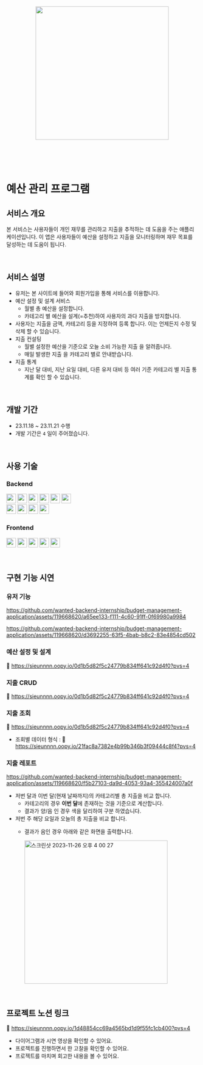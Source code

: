 
<br>
<br>

<div align="center">
    <img src="https://github.com/wanted-backend-internship/budget-management-application/assets/119668620/5a2fd1cd-5e9b-4b6b-8e6a-6a75e8bb1ab3" width=350/>   
</div>

<br>
<br>
<br>
<br>

# 예산 관리 프로그램
## 서비스 개요
본 서비스는 사용자들이 개인 재무를 관리하고 지출을 추적하는 데 도움을 주는 애플리케이션입니다. 이 앱은 사용자들이 예산을 설정하고 지출을 모니터링하며 재무 목표를 달성하는 데 도움이 됩니다. 

<br>

## 서비스 설명
- 유저는 본 사이트에 들어와 회원가입을 통해 서비스를 이용합니다.
- 예산 설정 및 설계 서비스
    - 월별 총 예산을 설정합니다.
    - 카테고리 별 예산을 설계(=추천)하여 사용자의 과다 지출을 방지합니다.
- 사용자는 지출을 금액, 카테고리 등을 지정하여 등록 합니다. 이는 언제든지 수정 및 삭제 할 수 있습니다.
- 지출 컨설팅
    - 월별 설정한 예산을 기준으로 오늘 소비 가능한 지출 을 알려줍니다.
    - 매일 발생한 지출 을 카테고리 별로 안내받습니다.
- 지출 통계
    - 지난 달 대비, 지난 요일 대비, 다른 유저 대비 등 여러 기준 카테고리 별 지출 통계를 확인 할 수 있습니다.

<br>

## 개발 기간
- 23.11.18 ~ 23.11.21 수행
- 개발 기간은 `4` 일이 주어졌습니다.

<br>

## 사용 기술
### Backend
<img src="https://img.shields.io/badge/Java-007396?style=flat&logo=java&logoColor=white" height="25px">  <img src="https://img.shields.io/badge/Mysql-4479A1?style=flat&logo=mysql&logoColor=white" height="25px"> <img src="https://img.shields.io/badge/Gradle-02303A.svg?style=flat&logo=Gradle&logoColor=white" height="25px"> 
    <img src="https://img.shields.io/badge/Hibernate-59666C?style=flat&logo=Hibernate&logoColor=white" height="25px"> <img src="https://img.shields.io/badge/JWT Webtoken-black?style=flat&logo=JSON%20web%20tokens" height="25px"> <img src="https://img.shields.io/badge/IntelliJ IDEA-000000.svg?style=flat&logo=intellij-idea&logoColor=white" height="25px"> <br>
<img src="https://img.shields.io/badge/SpringBoot-6DB33F?style=flat&logo=springBoot&logoColor=white" height="25px"> 
    <img src="https://img.shields.io/badge/SpringSecurity-6DB33F?style=flat&logo=springSecurity&logoColor=white" height="25px"> <img src="https://img.shields.io/badge/Postman-FF6C37?style=flat&logo=Postman&logoColor=white" height="25px">
  <img src="https://img.shields.io/badge/Redis-DC382D?style=flat&logo=Redis&logoColor=white" height="25px">
  
### Frontend
<img src="https://img.shields.io/badge/Vue.js-4FC08D?style=flat&logo=vuedotjs&logoColor=white" height="25px"> <img src="https://img.shields.io/badge/TypeScript-3178C6?style=flat&logo=typescript&logoColor=white" height="25px"> <img src="https://img.shields.io/badge/Prettier-F7B93E?style=flat&logo=prettier&logoColor=white" height="25px"> <img src="https://img.shields.io/badge/Sass-CC6699?style=flat&logo=sass&logoColor=white" height="25px"> <img src="https://img.shields.io/badge/ESLint-4B32C3?style=flat&logo=eslint&logoColor=white" height="25px"> 

<br>

## 구현 기능 시연
### 유저 기능
https://github.com/wanted-backend-internship/budget-management-application/assets/119668620/a65ee133-f111-4c60-91ff-0f69980a9984

https://github.com/wanted-backend-internship/budget-management-application/assets/119668620/d3692255-63f5-4bab-b8c2-83e4854cd502

### 예산 설정 및 설계
🔗 https://sieunnnn.oopy.io/0d1b5d82f5c24779b834ff641c92d4f0?pvs=4
### 지출 CRUD
🔗 https://sieunnnn.oopy.io/0d1b5d82f5c24779b834ff641c92d4f0?pvs=4
### 지출 조회
🔗 https://sieunnnn.oopy.io/0d1b5d82f5c24779b834ff641c92d4f0?pvs=4
- 조회별 데이터 형식 :
  🔗 https://sieunnnn.oopy.io/21fac8a7382e4b99b346b3f09444c8f4?pvs=4
### 지출 레포트
https://github.com/wanted-backend-internship/budget-management-application/assets/119668620/f5b27103-da9d-4053-93a4-355424007a0f

- 저번 달과 이번 달(현재 날짜까지)의 카테고리별 총 지출을 비교 합니다.
  - 카테고리의 경우 **이번 달**에 존재하는 것을 기준으로 계산합니다.
  - 결과가 양/음 인 경우 색을 달리하여 구분 하였습니다.
- 저번 주 해당 요일과 오늘의 총 지출을 비교 합니다.
  - 결과가 음인 경우 아래와 같은 화면을 출력합니다.
    
    <img width="376" alt="스크린샷 2023-11-26 오후 4 00 27" src="https://github.com/wanted-backend-internship/budget-management-application/assets/119668620/aa3fe352-eef8-4f0a-b8de-2a74e09cde83">


<br>

## 프로젝트 노션 링크
🔗 https://sieunnnn.oopy.io/1d48854cc69a4565bd1d9f55fc1cb400?pvs=4
- 다이어그램과 시연 영상을 확인할 수 있어요.
- 프로젝트를 진행하면서 한 고찰을 확인할 수 있어요.
- 프로젝트를 마치며 회고한 내용을 볼 수 있어요.

<br>

